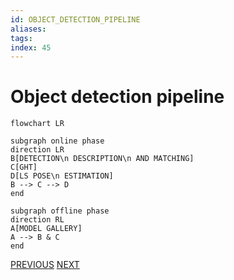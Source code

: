```yaml
---
id: OBJECT_DETECTION_PIPELINE
aliases:
tags:
index: 45
---
```


# Object detection pipeline

```mermaid
flowchart LR

subgraph online phase
direction LR
B[DETECTION\n DESCRIPTION\n AND MATCHING]
C[GHT]
D[LS POSE\n ESTIMATION]
B --> C --> D
end

subgraph offline phase
direction RL
A[MODEL GALLERY]
A --> B & C
end
```

[PREVIOUS](pages/computer_vision/object_detection/generalized_hugh_transform.md) [NEXT](pages/computer_vision/machine_learning_cv/machine_learning_in_computer_vision.md)
